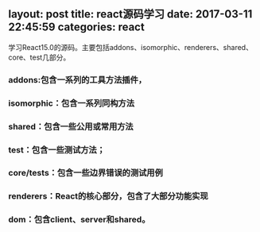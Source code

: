 layout: post
title: react源码学习
date: 2017-03-11 22:45:59
categories: react
---
学习React15.0的源码。主要包括addons、isomorphic、renderers、shared、core、test几部分。
<!-- more -->
### addons:包含一系列的工具方法插件，

### isomorphic：包含一系列同构方法
### shared：包含一些公用或常用方法
### test：包含一些测试方法；
### core/tests：包含一些边界错误的测试用例
### renderers：React的核心部分，包含了大部分功能实现
### dom：包含client、server和shared。
